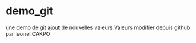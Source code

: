 # demo_git
une demo de git ajout de nouvelles valeurs 
Valeurs modifier depuis github par leonel CAKPO
